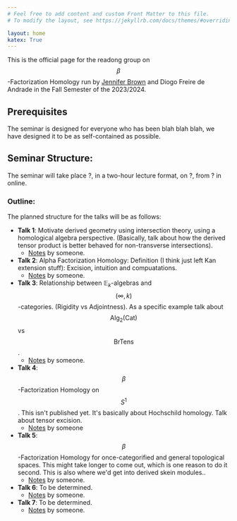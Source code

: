 ```yaml
---
# Feel free to add content and custom Front Matter to this file.
# To modify the layout, see https://jekyllrb.com/docs/themes/#overriding-theme-defaults

layout: home
katex: True
---
```


This is the official page for the readong group on $$\beta$$-Factorization Homology run by [Jennifer Brown](http://jmhbrown.github.io/) and Diogo Freire de Andrade in the Fall Semester of the 2023/2024.

## Prerequisites
The seminar is designed for everyone who has been blah blah blah, we have designed it to be as self-contained as possible.

## Seminar Structure:
The seminar will take place ?, in a two-hour lecture format, on ?, from ? in online.

### Outline:
The planned structure for the talks will be as follows:

- **Talk 1**: Motivate derived geometry using intersection theory, using a homological algebra perspective. (Basically, talk about how the derived tensor product is better behaved for non-transverse intersections).
  - [Notes]() by someone.
- **Talk 2**: Alpha Factorization Homology: Definition (I think just left Kan extension stuff): Excision, intuition and compuatations.
  - [Notes]() by someone.
- **Talk 3**: Relationship between $\mathbb{E}_k$-algebras and $$(\infty,k)$$-categories. (Rigidity vs Adjointness). As a specific example talk about $$\mathsf{Alg}_{2}(\mathsf{Cat})$$ vs $$\mathsf{BrTens}$$.
  - [Notes]() by someone.
- **Talk 4**: $$\beta$$-Factorization Homology on $$S^1$$. This isn't published yet. It's basically about Hochschild homology. Talk about tensor excision.
  - [Notes]() by someone
- **Talk 5**: $$\beta$$-Factorization Homology for once-categorified and general topological spaces. This might take longer to come out, which is one reason to do it second. This is also where we'd get into derived skein modules..
  - [Notes]() by someone.
- **Talk 6**: To be determined.
  - [Notes]() by someone.
- **Talk 7**: To be determined.
  - [Notes]() by someone.

